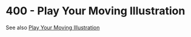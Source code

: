 # 400 - Play Your Moving Illustration

See also [Play Your Moving Illustration](https://tips.clip-studio.com/en-us/articles/528)
